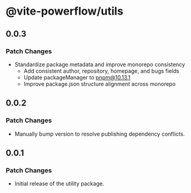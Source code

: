 # @vite-powerflow/utils

## 0.0.3

### Patch Changes

- Standardize package metadata and improve monorepo consistency
  - Add consistent author, repository, homepage, and bugs fields
  - Update packageManager to pnpm@10.13.1
  - Improve package.json structure alignment across monorepo

## 0.0.2

### Patch Changes

- Manually bump version to resolve publishing dependency conflicts.

## 0.0.1

### Patch Changes

- Initial release of the utility package.
